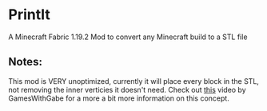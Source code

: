 # PrintIt
A Minecraft Fabric 1.19.2 Mod to convert any Minecraft build to a STL file


## Notes:
This mod is VERY unoptimized, currently it will place every block in the STL, not removing the inner verticies it doesn't need. Check out [this](https://www.youtube.com/watch?v=fjZAgoxFKiQ) video by GamesWithGabe for a more a bit more information on this concept.
